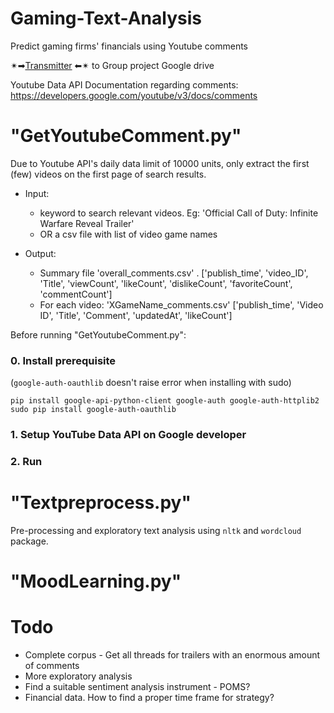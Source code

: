 # Gaming-Text-Analysis
Predict gaming firms' financials using Youtube comments

✴➡[Transmitter](https://drive.google.com/drive/folders/1SjHt-wRC7Cj-UbdV0WYDsXPpiHCuN3XS?usp=sharing) ⬅✴ to Group project Google drive

Youtube Data API Documentation regarding comments: https://developers.google.com/youtube/v3/docs/comments

# "GetYoutubeComment.py"
Due to Youtube API's daily data limit of 10000 units, only extract the first (few) videos on the first page of search results.

  * Input:    
     - keyword to search relevant videos.  Eg: 'Official Call of Duty: Infinite Warfare Reveal Trailer'  
     - OR a csv file with list of video game names
             
  * Output:  
     - Summary file 'overall_comments.csv' .  ['publish_time', 'video_ID', 'Title', 'viewCount',
                                      'likeCount', 'dislikeCount', 'favoriteCount', 'commentCount']
     - For each video: 'XGameName_comments.csv'    ['publish_time', 'Video ID', 'Title', 'Comment', 'updatedAt', 'likeCount']               
  
Before running "GetYoutubeComment.py":

### 0. Install prerequisite
(`google-auth-oauthlib` doesn't raise error when installing with sudo) 
```
pip install google-api-python-client google-auth google-auth-httplib2
sudo pip install google-auth-oauthlib
```

### 1. Setup YouTube Data API on Google developer

### 2. Run 


# "Textpreprocess.py"
Pre-processing and exploratory text analysis using `nltk` and `wordcloud` package.

# "MoodLearning.py"

# Todo
  * Complete corpus - Get all threads for trailers with an enormous amount of comments
  * More exploratory analysis
  * Find a suitable sentiment analysis instrument  - POMS?
  * Financial data. How to find a proper time frame for strategy?
